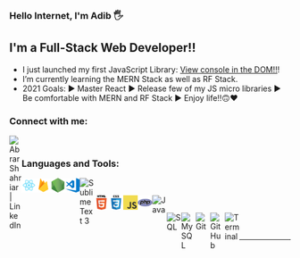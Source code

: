 ### Hello Internet, I'm Adib 🖐

## I'm a Full-Stack Web Developer!!

-  I just launched my first JavaScript Library: [View console in the DOM!!][library]!
-  I’m currently learning the MERN Stack as well as RF Stack.
-  2021 Goals: 
        ▶️ Master React
        ▶️ Release few of my JS micro libraries
        ▶️ Be comfortable with MERN and RF Stack
        ▶️ Enjoy life!!🙃♥️

### Connect with me:

[<img align="left" alt="AbrarShahriar | LinkedIn" width="22px" src="https://www.flaticon.com/svg/static/icons/svg/174/174857.svg" />][linkedin]

<br />

### Languages and Tools:

[<img align="left" alt="React" width="26px" src="https://raw.githubusercontent.com/github/explore/80688e429a7d4ef2fca1e82350fe8e3517d3494d/topics/react/react.png" />][p]
[<img align="left" alt="Firebase" width="26px" src="https://raw.githubusercontent.com/github/explore/80688e429a7d4ef2fca1e82350fe8e3517d3494d/topics/firebase/firebase.png" />][p]
[<img align="left" alt="Node.js" width="26px" src="https://raw.githubusercontent.com/github/explore/80688e429a7d4ef2fca1e82350fe8e3517d3494d/topics/nodejs/nodejs.png" />][p]
[<img align="left" alt="Visual Studio Code" width="26px" src="https://raw.githubusercontent.com/github/explore/80688e429a7d4ef2fca1e82350fe8e3517d3494d/topics/visual-studio-code/visual-studio-code.png" />][p]
[<img align="left" alt="Sublime Text 3" width="26px" src="http://icons.iconarchive.com/icons/papirus-team/papirus-apps/512/sublime-text-icon.png" />][p]
<br />

[<img align="left" alt="HTML5" width="26px" src="https://raw.githubusercontent.com/github/explore/80688e429a7d4ef2fca1e82350fe8e3517d3494d/topics/html/html.png" />][p]
[<img align="left" alt="CSS3" width="26px" src="https://raw.githubusercontent.com/github/explore/80688e429a7d4ef2fca1e82350fe8e3517d3494d/topics/css/css.png" />][p]
[<img align="left" alt="JavaScript" width="26px" src="https://raw.githubusercontent.com/github/explore/80688e429a7d4ef2fca1e82350fe8e3517d3494d/topics/javascript/javascript.png" />][p]
[<img align="left" alt="PHP" width="26px" src="https://raw.githubusercontent.com/github/explore/ccc16358ac4530c6a69b1b80c7223cd2744dea83/topics/php/php.png" />][p]
[<img align="left" alt="Java" width="26px" src="https://www.flaticon.com/svg/static/icons/svg/226/226777.svg" />][p]
<br />

[<img align="left" alt="SQL" width="26px" src="http://www.pngall.com/wp-content/uploads/2016/04/Database-Free-Download-PNG.png" />][p]
[<img align="left" alt="MySQL" width="26px" src="https://pngimg.com/uploads/mysql/mysql_PNG23.png" />][p]
[<img align="left" alt="Git" width="26px" src="https://cdn.freebiesupply.com/logos/large/2x/git-icon-logo-png-transparent.png" />][p]
[<img align="left" alt="GitHub" width="26px" src="https://image.flaticon.com/icons/png/512/25/25231.png" />][p]
[<img align="left" alt="Terminal" width="26px" src="https://www.flaticon.com/svg/static/icons/svg/668/668453.svg" />][p]

<br />
<br />

---

[library]: https://github.com/AbrarShahriar/domsole.js
[twitter]: https://twitter.com/codeSTACKr
[youtube]: https://youtube.com/codeSTACKr
[instagram]: https://instagram.com/codeSTACKr
[linkedin]: https://www.linkedin.com/in/abrar-shahriar-047397203/
[p]: https://github.com/AbrarShahriar

<!--
**AbrarShahriar/AbrarShahriar** is a ✨ _special_ ✨ repository because its `README.md` (this file) appears on your GitHub profile.

Here are some ideas to get you started:

- 🔭 I’m currently working on ...
- 🌱 I’m currently learning ...
- 👯 I’m looking to collaborate on ...
- 🤔 I’m looking for help with ...
- 💬 Ask me about ...
- 📫 How to reach me: ...
- 😄 Pronouns: ...
- ⚡ Fun fact: ...
-->
